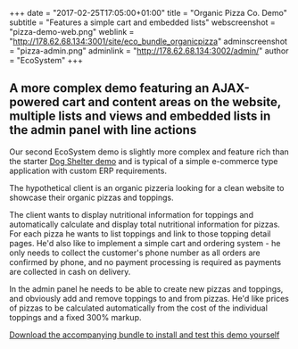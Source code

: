 +++
date = "2017-02-25T17:05:00+01:00"
title = "Organic Pizza Co. Demo"
subtitle = "Features a simple cart and embedded lists"
webscreenshot = "pizza-demo-web.png"
weblink = "http://178.62.68.134:3001/site/eco_bundle_organicpizza"
adminscreenshot = "pizza-admin.png"
adminlink = "http://178.62.68.134:3002/admin/"
author = "EcoSystem"
+++

## A more complex demo featuring an AJAX-powered cart and content areas on the website, multiple lists and views and embedded lists in the admin panel with line actions  

Our second EcoSystem demo is slightly more complex and feature rich than the starter [Dog Shelter demo](/demos/organic-pizza/) and is typical of a simple e-commerce type application with custom ERP requirements.

The hypothetical client is an organic pizzeria looking for a clean website to showcase their organic pizzas and toppings.  

The client wants to display nutritional information for toppings and automatically calculate and display total nutritional information for pizzas.  For each pizza he wants to list toppings and link to those topping detail pages.  He'd also like to implement a simple cart and ordering system - he only needs to collect the customer's phone number as all orders are confirmed by phone, and no payment processing is required as payments are collected in cash on delivery.
 
In the admin panel he needs to be able to create new pizzas and toppings, and obviously add and remove toppings to and from pizzas.  He'd like prices of pizzas to be calculated automatically from the cost of the individual toppings and a fixed 300% markup.

[Download the accompanying bundle to install and test this demo yourself](https://github.com/ecosystemsoftware/eco_bundle_organicpizza)